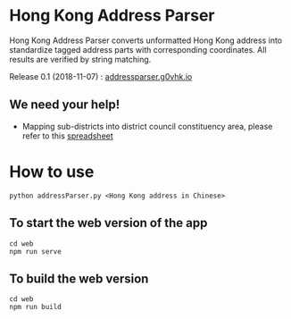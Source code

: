 # Hong Kong Address Parser

Hong Kong Address Parser converts unformatted Hong Kong address into standardize tagged address parts with corresponding coordinates. All results are verified by string matching.

Release 0.1 (2018-11-07) : [addressparser.g0vhk.io](https://addressparser.g0vhk.io)

## We need your help!
- Mapping sub-districts into district council constituency area, please refer to this [spreadsheet](
https://docs.google.com/spreadsheets/d/1mNui-FsnnEiIXAGA-UBalqjywyBGhKMly2T9dLDhY7U/edit#gid=415942179)


# How to use
`python addressParser.py <Hong Kong address in Chinese>`

## To start the web version of the app
```
cd web
npm run serve
```

## To build the web version
```
cd web
npm run build
```


